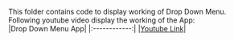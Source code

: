 This folder contains code to display working of Drop Down Menu. <br/>
Following youtube video display the working of the App: <br/>
|Drop Down Menu App|
|:------------:|
|[Youtube Link](https://youtu.be/GJ50R_hd9wA)|
